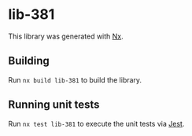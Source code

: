 # lib-381

This library was generated with [Nx](https://nx.dev).

## Building

Run `nx build lib-381` to build the library.

## Running unit tests

Run `nx test lib-381` to execute the unit tests via [Jest](https://jestjs.io).
